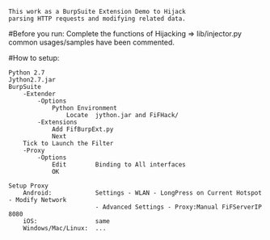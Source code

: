     This work as a BurpSuite Extension Demo to Hijack
    parsing HTTP requests and modifying related data.
 
 

#Before you run:
    Complete the functions of Hijacking
    => lib/injector.py
    common usages/samples have been commented.    
    
#How to setup:

    Python 2.7
    Jython2.7.jar
    BurpSuite
        -Extender
            -Options
                Python Environment
                    Locate  jython.jar and FiFHack/
            -Extensions
                Add FifBurpExt.py
                Next
        Tick to Launch the Filter
        -Proxy
            -Options
                Edit        Binding to All interfaces
                OK
                
    Setup Proxy
        Android:            Settings - WLAN - LongPress on Current Hotspot - Modify Network
                            - Advanced Settings - Proxy:Manual FiFServerIP 8080
        iOS:                same
        Windows/Mac/Linux:  ...


